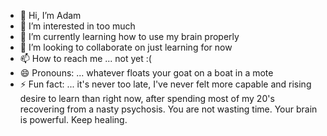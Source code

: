 - 👋 Hi, I’m Adam
- 👀 I’m interested in too much
- 🌱 I’m currently learning how to use my brain properly
- 💞️ I’m looking to collaborate on just learning for now
- 📫 How to reach me ... not yet :(
- 😄 Pronouns: ... whatever floats your goat on a boat in a mote
- ⚡ Fun fact: ... it's never too late, I've never felt more capable and rising desire to learn than right now, after spending most of my 20's recovering from a nasty psychosis. You are not wasting time. Your brain is powerful. Keep healing.

<!---
addentSoft/addentSoft is a ✨ special ✨ repository because its `README.md` (this file) appears on your GitHub profile.
You can click the Preview link to take a look at your changes.
---

